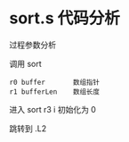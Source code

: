 # sort.s 代码分析

过程参数分析

调用 sort
```
r0 buffer       数组指针
r1 bufferLen    数组长度
```

进入 sort
r3 i 初始化为 0

跳转到 .L2



